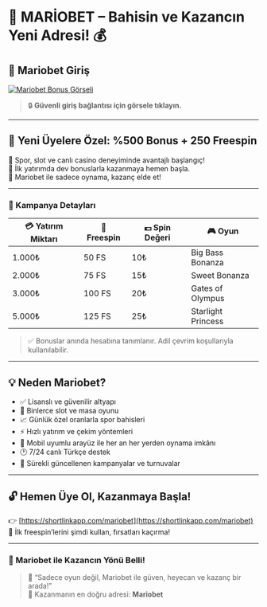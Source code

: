 <!-- SEO Meta -->
<meta name="title" content="Mariobet - Online Bahis ve Casino Platformu">
<meta name="description" content="Mariobet ile 2025’in en güvenilir casino ve bahis dünyasına giriş yap! Yüksek oranlar, dev bonuslar ve anında freespin fırsatları seni bekliyor.">
<meta name="keywords" content="Mariobet, online bahis, canlı casino, spor bahisleri, hoş geldin bonusu, slot, freespin, mobil bahis">
<meta name="author" content="Mariobet Resmi">

# 🎯 MARİOBET – Bahisin ve Kazancın Yeni Adresi! 💰

## 🔗 Mariobet Giriş

[![Mariobet Bonus Görseli](https://resmim.net/cdn/2025/07/14/TvGxrI.jpg)](https://shortlinkapp.com/mariobet)

> 🔒 **Güvenli giriş bağlantısı için görsele tıklayın.**

---

## 🎁 Yeni Üyelere Özel: %500 Bonus + 250 Freespin

🎲 Spor, slot ve canlı casino deneyiminde avantajlı başlangıç!  
🚀 İlk yatırımda dev bonuslarla kazanmaya hemen başla.  
💸 Mariobet ile sadece oynama, kazanç elde et!

---

### 📌 Kampanya Detayları

| 💳 Yatırım Miktarı | 🎲 Freespin | 💵 Spin Değeri | 🎮 Oyun |
|-------------------|------------|----------------|--------|
| 1.000₺            | 50 FS      | 10₺            | Big Bass Bonanza |
| 2.000₺            | 75 FS      | 15₺            | Sweet Bonanza |
| 3.000₺            | 100 FS     | 20₺            | Gates of Olympus |
| 5.000₺            | 125 FS     | 25₺            | Starlight Princess |

> ✅ Bonuslar anında hesabına tanımlanır. Adil çevrim koşullarıyla kullanılabilir.

---

## 💡 Neden Mariobet?

- ✅ Lisanslı ve güvenilir altyapı  
- 🎰 Binlerce slot ve masa oyunu  
- 📈 Günlük özel oranlarla spor bahisleri  
- ⚡ Hızlı yatırım ve çekim yöntemleri  
- 📱 Mobil uyumlu arayüz ile her an her yerden oynama imkânı  
- 🕐 7/24 canlı Türkçe destek  
- 🎉 Sürekli güncellenen kampanyalar ve turnuvalar

---

## 🔓 Hemen Üye Ol, Kazanmaya Başla!

👉 [https://shortlinkapp.com/mariobet](https://shortlinkapp.com/mariobet)  
🎯 İlk freespin’lerini şimdi kullan, fırsatları kaçırma!

---

### 🧭 Mariobet ile Kazancın Yönü Belli!

> 🎰 “Sadece oyun değil, Mariobet ile güven, heyecan ve kazanç bir arada!”  
> 💎 Kazanmanın en doğru adresi: **Mariobet**

